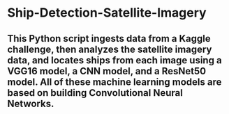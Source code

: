 # Ship-Detection-Satellite-Imagery

## This Python script ingests data from a Kaggle challenge, then analyzes the satellite imagery data, and locates ships from each image using a VGG16 model, a CNN model, and a ResNet50 model. All of these machine learning models are based on building Convolutional Neural Networks. 
